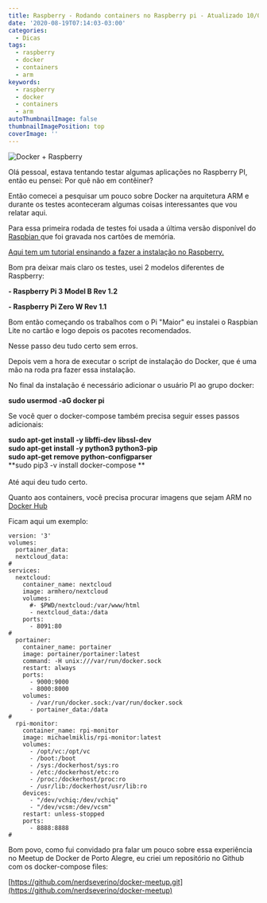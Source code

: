 ```yaml
---
title: Raspberry - Rodando containers no Raspberry pi - Atualizado 10/09/2020
date: '2020-08-19T07:14:03-03:00'
categories:
  - Dicas
tags:
  - raspberry
  - docker
  - containers
  - arm
keywords:
  - raspberry
  - docker
  - containers
  - arm
autoThumbnailImage: false
thumbnailImagePosition: top
coverImage: ''
---
```

![Docker + Raspberry](/images/uploads/1-sld_ocnoe1dvkrij1whliw.png)

Olá pessoal, estava tentando testar algumas aplicações no Raspberry PI, então eu pensei: Por quê não em contêiner?

Então comecei a pesquisar um pouco sobre Docker na arquitetura ARM e durante os testes aconteceram algumas coisas interessantes que vou relatar aqui.

Para essa primeira rodada de testes foi usada a última versão disponível do [Raspbian ](https://www.raspberrypi.org/downloads/raspberry-pi-os/)que foi gravada nos cartões de memória. 

[Aqui tem um tutorial ensinando a fazer a instalação no Raspberry.](https://dev.to/rohansawant/installing-docker-and-docker-compose-on-the-raspberry-pi-in-5-simple-steps-3mgl)

Bom pra deixar mais claro os testes, usei 2 modelos diferentes de Raspberry:

**\- Raspberry Pi 3 Model B Rev 1.2**

**\- Raspberry Pi Zero W Rev 1.1**

Bom então começando os trabalhos com o Pi "Maior" eu instalei o Raspbian Lite no cartão e logo depois os pacotes recomendados.

Nesse passo deu tudo certo sem erros.

Depois vem a hora de executar o script de instalação do Docker, que é uma mão na roda pra fazer essa instalação.

No final da instalação é necessário adicionar o usuário PI ao grupo docker:

**sudo usermod -aG docker pi**

Se você quer o docker-compose também precisa seguir esses passos adicionais:

**sudo apt-get install -y libffi-dev libssl-dev**
\
**sudo apt-get install -y python3 python3-pip**
\
**sudo apt-get remove python-configparser**
\
**sudo pip3 -v install docker-compose **
\
\
Até aqui deu tudo certo. 

Quanto aos containers, você precisa procurar imagens que sejam ARM no [Docker Hub](https://hub.docker.com/search?type=image&architecture=arm)

Ficam aqui um exemplo:

```
version: '3'
volumes:
  portainer_data:
  nextcloud_data:
#
services:
  nextcloud:
    container_name: nextcloud
    image: armhero/nextcloud
    volumes:
      #- $PWD/nextcloud:/var/www/html  
      - nextcloud_data:/data
    ports:
      - 8091:80
#
  portainer:
    container_name: portainer
    image: portainer/portainer:latest
    command: -H unix:///var/run/docker.sock
    restart: always
    ports:
      - 9000:9000
      - 8000:8000
    volumes:
      - /var/run/docker.sock:/var/run/docker.sock
      - portainer_data:/data
#        
  rpi-monitor:
    container_name: rpi-monitor
    image: michaelmiklis/rpi-monitor:latest
    volumes:
      - /opt/vc:/opt/vc
      - /boot:/boot
      - /sys:/dockerhost/sys:ro
      - /etc:/dockerhost/etc:ro
      - /proc:/dockerhost/proc:ro
      - /usr/lib:/dockerhost/usr/lib:ro
    devices:
      - "/dev/vchiq:/dev/vchiq" 
      - "/dev/vcsm:/dev/vcsm"  
    restart: unless-stopped
    ports:
      - 8888:8888
#
```



Bom povo, como fui convidado pra falar um pouco sobre essa experiência no Meetup de Docker de Porto Alegre, eu criei um repositório no Github com os docker-compose files:

[https://github.com/nerdseverino/docker-meetup.git](https://github.com/nerdseverino/docker-meetup)
